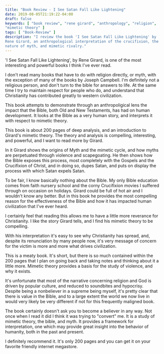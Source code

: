 ```yaml
---
title: "Book Review - I See Satan Fall Like Lightening"
date: 2019-08-05T21:19:22-04:00
draft: false
keywords: [ "book review", "rene girard", "anthropology", "religion",
"mimetic theory" ]
tags: [ "Book-Review" ]
description: "I review the book 'I See Satan Fall Like Lightening' by
Rene Girard, an anthropological interpretation of the crucifixion, the
nature of myth, and mimetic rivalry."
---
```


'I See Satan Fall Like Lightening', by Rene Girard, is one of the most
interesting and powerful books I think I've ever read.

I don't read many books that have to do with religion directly, or
myth, with the exception of many of the books by Joseph Campbell.  I'm
definitely not a religious person, and don't turn to the bible for
answers to life.  At the same time I try to maintain respect for
people who do, and understand that Christianity has contributed
greatly to western civilization.

This book attempts to demonstrate through an anthropoligical lens the
impact that the Bible, both Old and New Testaments, has had on human
development.  It looks at the Bible as a very human story, and
interprets it with respect to mimetic theory.

This book is about 200 pages of deep analysis, and an introduction to
Girard's mimetic theory.  The theory and analysis is compelling,
interesting, and powerful, and I want to read more by Girard.

In it Girard shows the origins of Myth and the mimetic cycle, and how
myths are perpetuated through violence and scapegoating.  He then
shows how the Bible exposes this process, most completely with the
Gospels and the Crucifixion of Christ, and in doing so, dupes Satan,
and puts on display the process with which Satan expels Satan.

To be fair, I know basically nothing about the Bible.  My only Bible
education comes from faith nursery school and the corny Crucifixion
movies I suffered through on occasion on holidays.  Girard could be
full of hot air and I wouldn't know any better.  But in this book he
provides the most compelling reason for the effectiveness of the Bible
and how it has impacted human civilization that I've ever heard.

I certainly feel that reading this allows me to have a little more
reverance for Christianity.  I like the story Girard tells, and I find
his mimetic theory to be compelling.

With his interpretation it's easy to see why Christianity has spread,
and, despite its renunciation by many people now, it's very message of
concern for the victim is more and more what drives civilization.

This is a meaty book.  It's short, but there is so much contained
within the 200 pages that I plan on going back and taking notes and
thinking about it a little more.  Mimetic theory provides a basis for
the study of violence, and why it exists.

It's unfortunate that most of the narrative concerning religion and
God is driven by popular culture, and reduced to soundbites and
hypocrisy.  Despite being a nonbeliever in a supreme being myself,
it's pretty clear that there is value in the Bible, and to a large
extent the world we now live in would very likely be very different if
not for this frequently maligned book.

The book certainly doesn't ask you to become a believer in any way.
Not once when I read it did I think it was trying to "convert" me.  It
is a study of mimetic theory, the bible, and myth.  It provides a
framework for interpretation, one which may provide great insight into
the behavior of humanity, both in the past and present.

I definitely recommend it.  It's only 200 pages and you can get it on
your favorite friendly internet megastore.








